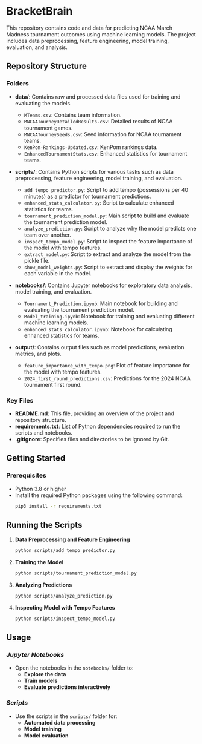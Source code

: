 # BracketBrain

This repository contains code and data for predicting NCAA March Madness tournament outcomes using machine learning models. The project includes data preprocessing, feature engineering, model training, evaluation, and analysis.

## Repository Structure

### Folders

- **data/**: Contains raw and processed data files used for training and evaluating the models.
  - `MTeams.csv`: Contains team information.
  - `MNCAATourneyDetailedResults.csv`: Detailed results of NCAA tournament games.
  - `MNCAATourneySeeds.csv`: Seed information for NCAA tournament teams.
  - `KenPom-Rankings-Updated.csv`: KenPom rankings data.
  - `EnhancedTournamentStats.csv`: Enhanced statistics for tournament teams.

- **scripts/**: Contains Python scripts for various tasks such as data preprocessing, feature engineering, model training, and evaluation.
  - `add_tempo_predictor.py`: Script to add tempo (possessions per 40 minutes) as a predictor for tournament predictions.
  - `enhanced_stats_calculator.py`: Script to calculate enhanced statistics for teams.
  - `tournament_prediction_model.py`: Main script to build and evaluate the tournament prediction model.
  - `analyze_prediction.py`: Script to analyze why the model predicts one team over another.
  - `inspect_tempo_model.py`: Script to inspect the feature importance of the model with tempo features.
  - `extract_model.py`: Script to extract and analyze the model from the pickle file.
  - `show_model_weights.py`: Script to extract and display the weights for each variable in the model.

- **notebooks/**: Contains Jupyter notebooks for exploratory data analysis, model training, and evaluation.
  - `Tournament_Prediction.ipynb`: Main notebook for building and evaluating the tournament prediction model.
  - `Model_training.ipynb`: Notebook for training and evaluating different machine learning models.
  - `enhanced_stats_calculator.ipynb`: Notebook for calculating enhanced statistics for teams.

- **output/**: Contains output files such as model predictions, evaluation metrics, and plots.
  - `feature_importance_with_tempo.png`: Plot of feature importance for the model with tempo features.
  - `2024_first_round_predictions.csv`: Predictions for the 2024 NCAA tournament first round.

### Key Files

- **README.md**: This file, providing an overview of the project and repository structure.
- **requirements.txt**: List of Python dependencies required to run the scripts and notebooks.
- **.gitignore**: Specifies files and directories to be ignored by Git.

## Getting Started

### Prerequisites

- Python 3.8 or higher
- Install the required Python packages using the following command:
  ```bash
  pip3 install -r requirements.txt

## Running the Scripts

1. **Data Preprocessing and Feature Engineering**
    ```bash 
    python scripts/add_tempo_predictor.py

2. **Training the Model**
    ```bash 
    python scripts/tournament_prediction_model.py

3. **Analyzing Predictions**
    ```bash 
    python scripts/analyze_prediction.py

4. **Inspecting Model with Tempo Features**
    ```bash 
    python scripts/inspect_tempo_model.py

## **Usage**

### ***Jupyter Notebooks***
- Open the notebooks in the `notebooks/` folder to:
  - **Explore the data**
  - **Train models**
  - **Evaluate predictions interactively**

### ***Scripts***
- Use the scripts in the `scripts/` folder for:
  - **Automated data processing**
  - **Model training**
  - **Model evaluation**


